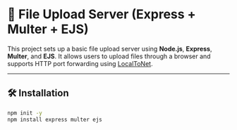 # 📁 File Upload Server (Express + Multer + EJS)

This project sets up a basic file upload server using **Node.js**, **Express**, **Multer**, and **EJS**. It allows users to upload files through a browser and supports HTTP port forwarding using [LocalToNet](https://localtonet.com).

---

## 🛠️ Installation

```bash
npm init -y
npm install express multer ejs
